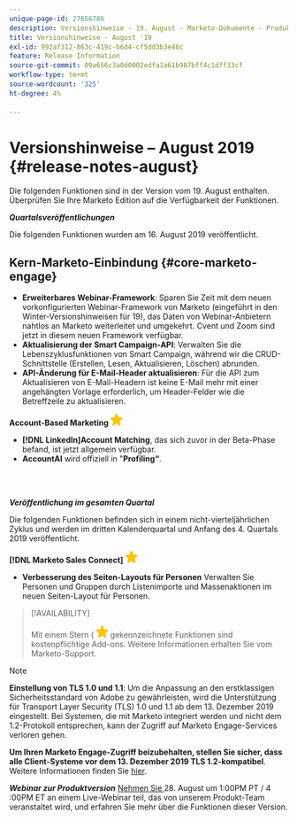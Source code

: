 ```yaml
---
unique-page-id: 27656786
description: Versionshinweise - 19. August - Marketo-Dokumente - Produktdokumentation
title: Versionshinweise - August '19
exl-id: 992af312-863c-419c-b6d4-cf5dd3b3e46c
feature: Release Information
source-git-commit: 09a656c3a0d0002edfa1a61b987bff4c1dff33cf
workflow-type: tm+mt
source-wordcount: '325'
ht-degree: 4%

---
```


# Versionshinweise – August 2019 {#release-notes-august}

Die folgenden Funktionen sind in der Version vom 19. August enthalten. Überprüfen Sie Ihre Marketo Edition auf die Verfügbarkeit der Funktionen.

**_Quartalsveröffentlichungen_**

Die folgenden Funktionen wurden am 16. August 2019 veröffentlicht.

## Kern-Marketo-Einbindung {#core-marketo-engage}

* **Erweiterbares Webinar-Framework**: Sparen Sie Zeit mit dem neuen vorkonfigurierten Webinar-Framework von Marketo (eingeführt in den Winter-Versionshinweisen für 19), das Daten von Webinar-Anbietern nahtlos an Marketo weiterleitet und umgekehrt. Cvent und Zoom sind jetzt in diesem neuen Framework verfügbar.
* **Aktualisierung der Smart Campaign-API**: Verwalten Sie die Lebenszyklusfunktionen von Smart Campaign, während wir die CRUD-Schnittstelle (Erstellen, Lesen, Aktualisieren, Löschen) abrunden.
* **API-Änderung für E-Mail-Header aktualisieren**: Für die API zum Aktualisieren von E-Mail-Headern ist keine E-Mail mehr mit einer angehängten Vorlage erforderlich, um Header-Felder wie die Betreffzeile zu aktualisieren.

**Account-Based Marketing** ![(Stern)](assets/yellow-star.png)

* **[!DNL LinkedIn]Account Matching**, das sich zuvor in der Beta-Phase befand, ist jetzt allgemein verfügbar.
* **AccountAI** wird offiziell in &quot;**Profiling“**.

<br> 

**_Veröffentlichung im gesamten Quartal_**

Die folgenden Funktionen befinden sich in einem nicht-vierteljährlichen Zyklus und werden im dritten Kalenderquartal und Anfang des 4. Quartals 2019 veröffentlicht.

**[!DNL Marketo Sales Connect]** ![(Stern)](assets/yellow-star.png)

* **Verbesserung des Seiten-Layouts für Personen** Verwalten Sie Personen und Gruppen durch Listenimporte und Massenaktionen im neuen Seiten-Layout für Personen.

>[!AVAILABILITY]
>
>Mit einem Stern ( ![(Stern)](assets/yellow-star.png) gekennzeichnete Funktionen sind kostenpflichtige Add-ons. Weitere Informationen erhalten Sie vom Marketo-Support.

>[!NOTE]
>
>**Einstellung von TLS 1.0 und 1.1**: Um die Anpassung an den erstklassigen Sicherheitsstandard von Adobe zu gewährleisten, wird die Unterstützung für Transport Layer Security (TLS) 1.0 und 1.1 ab dem 13. Dezember 2019 eingestellt. Bei Systemen, die mit Marketo integriert werden und nicht dem 1.2-Protokoll entsprechen, kann der Zugriff auf Marketo Engage-Services verloren gehen.
>
>**Um Ihren Marketo Engage-Zugriff beizubehalten, stellen Sie sicher, dass alle Client-Systeme vor dem 13. Dezember 2019 TLS 1.2-kompatibel**. Weitere Informationen finden Sie [hier](https://nation.marketo.com/docs/DOC-7059-tls-10-11-deprecation-faq).

**_Webinar zur Produktversion_** [Nehmen Sie ](https://engage.marketo.com/August_19_Release_Webinar.html) 28. August um 1:00PM PT / 4 :00PM ET an einem Live-Webinar teil, das von unserem Produkt-Team veranstaltet wird, und erfahren Sie mehr über die Funktionen dieser Version.
